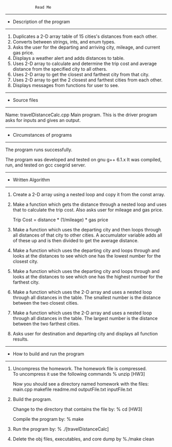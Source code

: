                  Read Me


*******************************************************
*  Description of the program
*******************************************************
1. Duplicates a 2-D array table of 15 cities's distances from each other.
2. Converts between strings, ints, and enum types.
3. Asks the user for the departing and arriving city, mileage, and current gas price.
4. Displays a weather alert and adds distances to table.
5. Uses 2-D array to calculate and determine the trip cost and average distance from the specified city to all others.
6. Uses 2-D array to get the closest and farthest city from that city.
7. Uses 2-D array to get the 2 closest and farthest cities from each other.
8. Displays messages from functions for user to see.



*******************************************************
*  Source files
*******************************************************

Name:  travelDistanceCalc.cpp
   Main program.  This is the driver program asks for inputs and 
   gives an output.
   
*******************************************************
*  Circumstances of programs
*******************************************************

   The program runs successfully.  
   
   The program was developed and tested on gnu g++ 6.1.x  It was 
   compiled, run, and tested on gcc csegrid server.

*******************************************************
*  Written Algorithm
*******************************************************
1. Create a 2-D array using a nested loop and copy it from the const array.
2. Make a function which gets the distance through a nested loop and uses that to calculate the trip cost.
  Also asks user for mileage and gas price.

   Trip Cost = distance * (1/mileage) * gas price

3. Make a function which uses the departing city and then loops through all distances of that city to other cities. A accumulator variable adds all of these up and is then divided to get the average distance.
4. Make a function which uses the departing city and loops through and looks at the distances to see which one has the lowest number for the closest city.
5. Make a function which uses the departing city and loops through and looks at the distances to see which one has the highest number for the farthest city.
6. Make a function which uses the 2-D array and uses a nested loop through all distances in the table. The smallest number is the distance between the two closest cities.
7. Make a function which uses the 2-D array and uses a nested loop through all distances in the table. The largest number is the distance between the two farthest cities.
8. Asks user for destination and departing city and displays all function results.

*******************************************************
*  How to build and run the program
*******************************************************

1. Uncompress the homework.  The homework file is compressed.  
   To uncompress it use the following commands 
       % unzip [HW3]

   Now you should see a directory named homework with the files:
        main.cpp
        makefile
        readme.md
        outputFile.txt
        inputFile.txt

3. Build the program.

    Change to the directory that contains the file by:
    % cd [HW3] 

    Compile the program by:
    % make

4. Run the program by:
   % ./[travelDistanceCalc]

5. Delete the obj files, executables, and core dump by
   %./make clean
